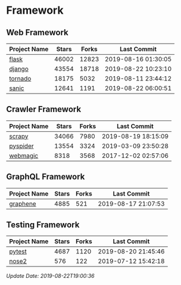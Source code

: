 # Framework

## Web Framework

| Project Name | Stars | Forks | Last Commit |
| ------------ | ----- | ----- | ----------- |
| [flask](https://github.com/pallets/flask) | 46002 | 12823 | 2019-08-16 01:30:05 |
| [django](https://github.com/django/django) | 43554 | 18718 | 2019-08-22 10:23:10 |
| [tornado](https://github.com/tornadoweb/tornado) | 18175 | 5032 | 2019-08-11 23:44:12 |
| [sanic](https://github.com/huge-success/sanic) | 12641 | 1191 | 2019-08-22 06:00:51 |

## Crawler Framework

| Project Name | Stars | Forks | Last Commit |
| ------------ | ----- | ----- | ----------- |
| [scrapy](https://github.com/scrapy/scrapy) | 34066 | 7980 | 2019-08-19 18:15:09 |
| [pyspider](https://github.com/binux/pyspider) | 13554 | 3324 | 2019-03-09 23:50:28 |
| [webmagic](https://github.com/code4craft/webmagic) | 8318 | 3568 | 2017-12-02 02:57:06 |

## GraphQL Framework

| Project Name | Stars | Forks | Last Commit |
| ------------ | ----- | ----- | ----------- |
| [graphene](https://github.com/graphql-python/graphene) | 4885 | 521 | 2019-08-17 21:07:53 |

## Testing Framework

| Project Name | Stars | Forks | Last Commit |
| ------------ | ----- | ----- | ----------- |
| [pytest](https://github.com/pytest-dev/pytest) | 4687 | 1120 | 2019-08-20 21:45:46 |
| [nose2](https://github.com/nose-devs/nose2) | 576 | 122 | 2019-07-12 15:42:18 |

*Update Date: 2019-08-22T19:00:36*